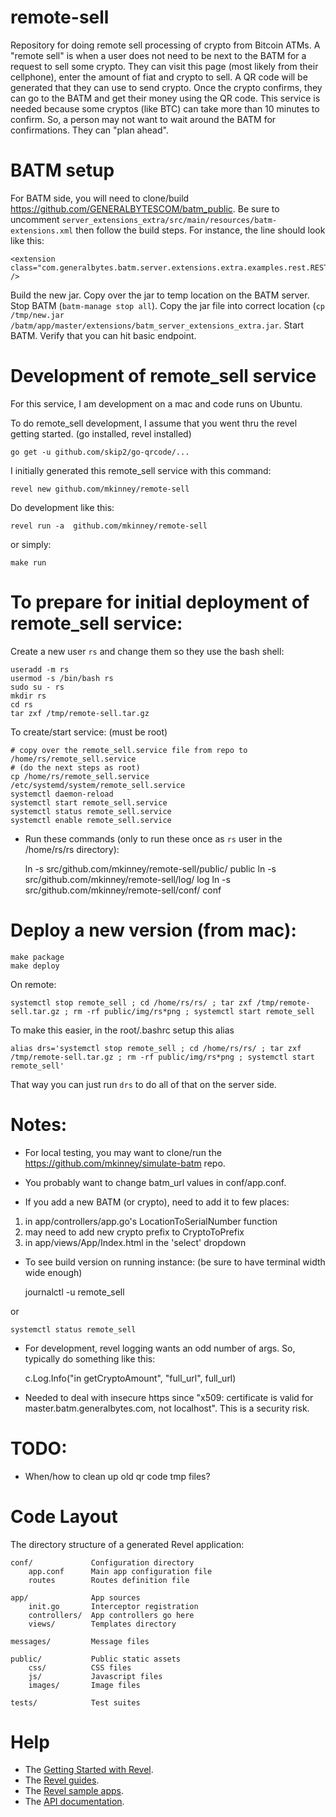 # remote-sell

Repository for doing remote sell processing of crypto from Bitcoin ATMs. A "remote sell" is when a user does not need to be next to the BATM for a request to sell some crypto. They can visit this page (most likely from their cellphone), enter the amount of fiat and crypto to sell. A QR code will be generated that they can use to send crypto. Once the crypto confirms, they can go to the BATM and get their money using the QR code. This service is needed because some cryptos (like BTC) can take more than 10 minutes to confirm. So, a person may not want to wait around the BATM for confirmations. They can "plan ahead".

# BATM setup
For BATM side, you will need to clone/build https://github.com/GENERALBYTESCOM/batm_public. Be sure to uncomment `server_extensions_extra/src/main/resources/batm-extensions.xml` then follow the build steps. For instance, the line should look like this:

    <extension class="com.generalbytes.batm.server.extensions.extra.examples.rest.RESTExampleExtension" />

Build the new jar. Copy over the jar to temp location on the BATM server. Stop BATM (`batm-manage stop all`). Copy the jar file into correct location (`cp /tmp/new.jar /batm/app/master/extensions/batm_server_extensions_extra.jar`. Start BATM. Verify that you can hit basic endpoint.

# Development of remote_sell service
For this service, I am development on a mac and code runs on Ubuntu.

To do remote_sell development, I assume that you went thru the revel getting started. (go installed, revel installed)

    go get -u github.com/skip2/go-qrcode/...

I initially generated this remote_sell service with this command:

    revel new github.com/mkinney/remote-sell

Do development like this:

    revel run -a  github.com/mkinney/remote-sell

or simply:

    make run

# To prepare for initial deployment of remote_sell service:

Create a new user `rs` and change them so they use the bash shell:

    useradd -m rs
    usermod -s /bin/bash rs
    sudo su - rs
    mkdir rs
    cd rs
    tar zxf /tmp/remote-sell.tar.gz

To create/start service: (must be root)

    # copy over the remote_sell.service file from repo to /home/rs/remote_sell.service
    # (do the next steps as root)
    cp /home/rs/remote_sell.service /etc/systemd/system/remote_sell.service
    systemctl daemon-reload
    systemctl start remote_sell.service
    systemctl status remote_sell.service
    systemctl enable remote_sell.service

* Run these commands (only to run these once as `rs` user in the /home/rs/rs directory):

    ln -s src/github.com/mkinney/remote-sell/public/ public
    ln -s src/github.com/mkinney/remote-sell/log/ log
    ln -s src/github.com/mkinney/remote-sell/conf/ conf

# Deploy a new version (from mac):

    make package
    make deploy

On remote:

    systemctl stop remote_sell ; cd /home/rs/rs/ ; tar zxf /tmp/remote-sell.tar.gz ; rm -rf public/img/rs*png ; systemctl start remote_sell

To make this easier, in the root/.bashrc setup this alias

    alias drs='systemctl stop remote_sell ; cd /home/rs/rs/ ; tar zxf /tmp/remote-sell.tar.gz ; rm -rf public/img/rs*png ; systemctl start remote_sell'

That way you can just run `drs` to do all of that on the server side.

# Notes:
* For local testing, you may want to clone/run the https://github.com/mkinney/simulate-batm repo.

* You probably want to change batm_url values in conf/app.conf.

* If you add a new BATM (or crypto), need to add it to few places:
1) in app/controllers/app.go's LocationToSerialNumber function
2) may need to add new crypto prefix to CryptoToPrefix
3) in app/views/App/Index.html in the 'select' dropdown

* To see build version on running instance: (be sure to have terminal width wide enough)

    journalctl -u remote_sell

or

    systemctl status remote_sell

* For development, revel logging wants an odd number of args. So, typically do something like this:

    c.Log.Info("in getCryptoAmount", "full_url", full_url)

* Needed to deal with insecure https since "x509: certificate is valid for master.batm.generalbytes.com, not localhost".
  This is a security risk.


# TODO:
* When/how to clean up old qr code tmp files?

# Code Layout

The directory structure of a generated Revel application:

    conf/             Configuration directory
        app.conf      Main app configuration file
        routes        Routes definition file

    app/              App sources
        init.go       Interceptor registration
        controllers/  App controllers go here
        views/        Templates directory

    messages/         Message files

    public/           Public static assets
        css/          CSS files
        js/           Javascript files
        images/       Image files

    tests/            Test suites

# Help

* The [Getting Started with Revel](http://revel.github.io/tutorial/gettingstarted.html).
* The [Revel guides](http://revel.github.io/manual/index.html).
* The [Revel sample apps](http://revel.github.io/examples/index.html).
* The [API documentation](https://godoc.org/github.com/revel/revel).
